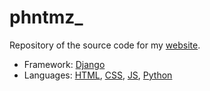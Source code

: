 # phntmz_

Repository of the source code for my [website](https://phntmz.herokuapp.com).

- Framework: [Django](https://www.djangoproject.com)
- Languages: [HTML](https://developer.mozilla.org/en-US/docs/Web/HTML), [CSS](https://developer.mozilla.org/en-US/docs/Web/CSS), [JS](https://www.javascript.com/), [Python](https://www.python.org/)
